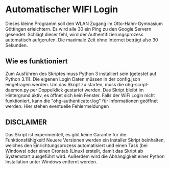 # Automatischer WIFI Login

Dieses kleine Programm soll den WLAN Zugang im Otto-Hahn-Gymnasium Göttingen erleichtern.
Es wird alle 30 ein Ping zu den Google Servern gesendet. Schlägt dieser fehl, wird der Authentifizierungsprozess automatisch aufgerufen. Die maximale Zeit ohne Internet beträgt also 30 Sekunden.

## Wie es funktioniert
Zum Ausführen des Skriptes muss Python 3 installiert sein (getestet auf Python 3.11). Die eigenen Login Daten müssen in der config.json eingetragen werden. Um das Skript zu starten, muss die ohg-script-daemon.py per Doppelklick gestartet werden. Das Skript bleibt im Hintergrund aktiv, es öffnet sich kein Fenster.
Falls der WiFi Login nicht funktioniert, kann die "ohg-authenticator.log" für Informationen geöffnet werden. Hier stehen eventuelle Fehlermeldungen

## DISCLAIMER
Das Skript ist experimentell, es gibt keine Garantie für die Funktionsfähigkeit!
Neuere Versionen werden ein Installer Skript beinhalten, welches den Einrichtungsprozess automatisiert und einen Task (bei Windows) oder einen Crontab (Linux) erstellt, damit das Skript ab Systemstart ausgeführt wird. 
Außerdem wird die Abhängigkeit einer Python Installation unter Windows entfernt werden.
